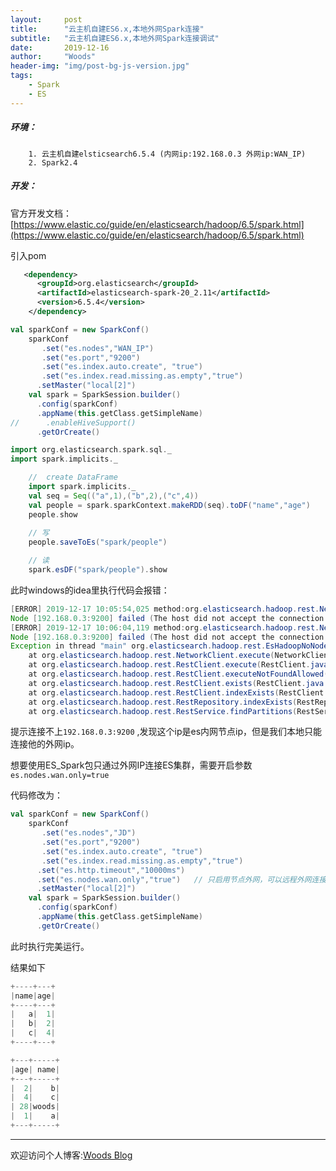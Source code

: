 ```yaml
---
layout:     post
title:      "云主机自建ES6.x,本地外网Spark连接"
subtitle:   "云主机自建ES6.x,本地外网Spark连接调试"
date:       2019-12-16
author:     "Woods"
header-img: "img/post-bg-js-version.jpg"
tags:
    - Spark
    - ES
---
```


##### 环境：

		1. 云主机自建elsticsearch6.5.4 (内网ip:192.168.0.3 外网ip:WAN_IP)
		2. Spark2.4



##### 开发：

官方开发文档：[https://www.elastic.co/guide/en/elasticsearch/hadoop/6.5/spark.html](https://www.elastic.co/guide/en/elasticsearch/hadoop/6.5/spark.html)

引入pom

```xml
   <dependency>
      <groupId>org.elasticsearch</groupId>
      <artifactId>elasticsearch-spark-20_2.11</artifactId>
      <version>6.5.4</version>
    </dependency>
```

```scala
val sparkConf = new SparkConf()
    sparkConf
       .set("es.nodes","WAN_IP")
       .set("es.port","9200")
       .set("es.index.auto.create", "true")
       .set("es.index.read.missing.as.empty","true")
      .setMaster("local[2]")
    val spark = SparkSession.builder()
      .config(sparkConf)
      .appName(this.getClass.getSimpleName)
//      .enableHiveSupport()
      .getOrCreate()

import org.elasticsearch.spark.sql._
import spark.implicits._

    //  create DataFrame
    import spark.implicits._
    val seq = Seq(("a",1),("b",2),("c",4))
    val people = spark.sparkContext.makeRDD(seq).toDF("name","age")
    people.show
	
	// 写
    people.saveToEs("spark/people")

    // 读
    spark.esDF("spark/people").show
```



此时windows的idea里执行代码会报错：

```java
[ERROR] 2019-12-17 10:05:54,025 method:org.elasticsearch.hadoop.rest.NetworkClient.execute(NetworkClient.java:147)
Node [192.168.0.3:9200] failed (The host did not accept the connection within timeout of 10000 ms); selected next node [WAN_IP:9200]
[ERROR] 2019-12-17 10:06:04,119 method:org.elasticsearch.hadoop.rest.NetworkClient.execute(NetworkClient.java:147)
Node [192.168.0.3:9200] failed (The host did not accept the connection within timeout of 10000 ms); no other nodes left - aborting...
Exception in thread "main" org.elasticsearch.hadoop.rest.EsHadoopNoNodesLeftException: Connection error (check network and/or proxy settings)- all nodes failed; tried [[192.168.0.3:9200]] 
	at org.elasticsearch.hadoop.rest.NetworkClient.execute(NetworkClient.java:152)
	at org.elasticsearch.hadoop.rest.RestClient.execute(RestClient.java:398)
	at org.elasticsearch.hadoop.rest.RestClient.executeNotFoundAllowed(RestClient.java:406)
	at org.elasticsearch.hadoop.rest.RestClient.exists(RestClient.java:503)
	at org.elasticsearch.hadoop.rest.RestClient.indexExists(RestClient.java:498)
	at org.elasticsearch.hadoop.rest.RestRepository.indexExists(RestRepository.java:336)
	at org.elasticsearch.hadoop.rest.RestService.findPartitions(RestService.java:228)
```



提示连接不上`192.168.0.3:9200` ,发现这个ip是es内网节点ip，但是我们本地只能连接他的外网ip。

想要使用ES_Spark包只通过外网IP连接ES集群，需要开启参数`es.nodes.wan.only=true`

代码修改为：

```scala
val sparkConf = new SparkConf()
    sparkConf
       .set("es.nodes","JD")
       .set("es.port","9200")
       .set("es.index.auto.create", "true")
       .set("es.index.read.missing.as.empty","true")
      .set("es.http.timeout","10000ms")
      .set("es.nodes.wan.only","true")   // 只启用节点外网，可以远程外网连接es集群
      .setMaster("local[2]")
    val spark = SparkSession.builder()
      .config(sparkConf)
      .appName(this.getClass.getSimpleName)
      .getOrCreate()
```



此时执行完美运行。

结果如下

```scala
+----+---+
|name|age|
+----+---+
|   a|  1|
|   b|  2|
|   c|  4|
+----+---+

+---+-----+
|age| name|
+---+-----+
|  2|    b|
|  4|    c|
| 28|woods|
|  1|    a|
+---+-----+

```





---
欢迎访问个人博客:[Woods Blog](https://wsjwoods.github.io/)

